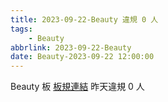 ```yaml
---
title: 2023-09-22-Beauty 違規 0 人
tags:
    - Beauty
abbrlink: 2023-09-22-Beauty
date: Beauty-2023-09-22 12:00:00
---
```

Beauty 板 [板規連結](https://www.ptt.cc/bbs/Beauty/M.1630069980.A.84B.html)
昨天違規 0 人
